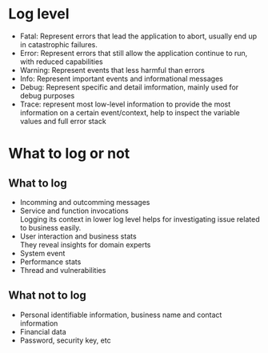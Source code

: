 # Log level
* Fatal: Represent errors that lead the application to abort, usually end up in catastrophic failures.
* Error: Represent errors that still allow the application continue to run, with reduced capabilities 
* Warning: Represent events that less harmful than errors  
* Info: Represent important events and informational messages
* Debug: Represent specific and detail imformation, mainly used for debug purposes
* Trace: represent most low-level information to provide the most information on a certain event/context, help to inspect the variable values and full error stack

# What to log or not

## What to log
* Incomming and outcomming messages
* Service and function invocations  
 Logging its context in lower log level helps for investigating issue related to business easily.
* User interaction and business stats  
They reveal insights for domain experts
* System event
* Performance stats
* Thread and vulnerabilities

## What not to log

* Personal identifiable information, business name and contact information
* Financial data
* Password, security key, etc
